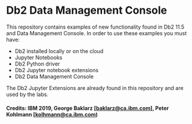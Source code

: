 # Db2 Data Management Console
This repository contains examples of new functionality found in Db2 11.5 and Data Management Console. In order to use these examples you must have:
* Db2 installed locally or on the cloud
* Jupyter Notebooks 
* Db2 Python driver
* Db2 Jupyter notebook extensions
* Db2 Data Management Console

The Db2 Jupyter Extensions are already found in this repository and are used by the labs.

#### Credits: IBM 2019, George Baklarz [baklarz@ca.ibm.com], Peter Kohlmann [kolhmann@ca.ibm.com)
